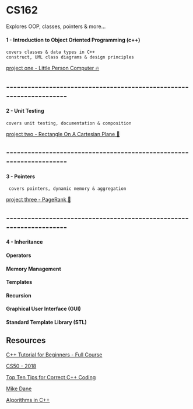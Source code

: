 # CS162
Explores OOP, classes, pointers & more...

#### 1 - Introduction to Object Oriented Programming (c++)
  
    
    covers classes & data types in C++
    construct, UML class diagrams & design principles

  
[project one - Little Person Computer 🔥](https://github.com/francisknight/CS162/tree/master/1-Classes%20and%20Objects/LittlePersonComputer)
 
## --------------------------------------------------------------------

#### 2 - Unit Testing

    covers unit testing, documentation & composition
    
[project two - Rectangle On A Cartesian Plane 🤧](https://github.com/francisknight/CS162/tree/master/2-Unit%20Testing/Rectangle)

## --------------------------------------------------------------------

    
#### 3 - Pointers 

     covers pointers, dynamic memory & aggregation
 
[project three - PageRank 😬](https://github.com/francisknight/CS162/tree/master/3-Pointers/PageRank)

## --------------------------------------------------------------------
     
#### 4 - Inheritance
#### Operators 
#### Memory Management 
#### Templates
#### Recursion 
#### Graphical User Interface (GUI)
#### Standard Template Library (STL)

## Resources
[C++ Tutorial for Beginners - Full Course](https://www.youtube.com/watch?v=vLnPwxZdW4Y)

[CS50 - 2018](https://www.youtube.com/watch?v=5azaK2cBKGw&list=PLhQjrBD2T382eX9-tF75Wa4lmlC7sxNDH)

[Top Ten Tips for Correct C++ Coding](http://www.informit.com/articles/article.aspx?p=1712962)

[Mike Dane](https://www.mikedane.com/)

[Algorithms in C++](https://towardsdatascience.com/algorithms-in-c-62b607a6131d)


